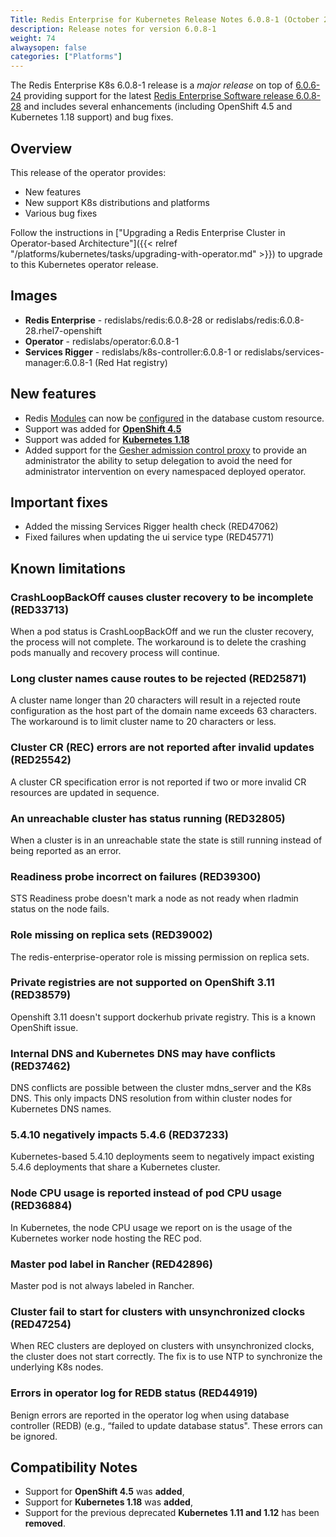 ```yaml
---
Title: Redis Enterprise for Kubernetes Release Notes 6.0.8-1 (October 2020)
description: Release notes for version 6.0.8-1
weight: 74
alwaysopen: false
categories: ["Platforms"]
---
```


The Redis Enterprise K8s 6.0.8-1 release is a *major release* on top of [6.0.6-24](https://github.com/RedisLabs/redis-enterprise-k8s-docs/releases/tag/v6.0.6-24) providing support for the latest [Redis Enterprise Software release 6.0.8-28](https://docs.redislabs.com/latest/rs/release-notes/rs-6-0-8-september-2020/) and includes several enhancements (including OpenShift 4.5 and Kubernetes 1.18 support) and bug fixes.

## Overview

This release of the operator provides:

 * New features
 * New support K8s distributions and platforms
 * Various bug fixes


Follow the instructions in ["Upgrading a Redis Enterprise Cluster in Operator-based Architecture"]({{< relref "/platforms/kubernetes/tasks/upgrading-with-operator.md" >}}) to upgrade to this Kubernetes operator release.


## Images

 * **Redis Enterprise** - redislabs/redis:6.0.8-28 or redislabs/redis:6.0.8-28.rhel7-openshift
 * **Operator** - redislabs/operator:6.0.8-1
 * **Services Rigger** - redislabs/k8s-controller:6.0.8-1 or redislabs/services-manager:6.0.8-1 (Red Hat registry)

## New features

 * Redis [Modules](https://redislabs.com/redis-enterprise/modules/) can now be [configured](https://github.com/RedisLabs/redis-enterprise-k8s-docs/blob/master/redis_enterprise_database_api.md#dbmodule) in the database custom resource.
 * Support was added for **[OpenShift 4.5](https://docs.openshift.com/container-platform/4.5/release_notes/ocp-4-5-release-notes.html)**
 * Support was added for **[Kubernetes 1.18](https://v1-18.docs.kubernetes.io/docs/setup/release/notes/)**
 * Added support for the [Gesher admission control proxy](https://github.com/RedisLabs/redis-enterprise-k8s-docs/blob/master/admission/GESHER.md) to provide an administrator the ability to setup delegation to avoid the need for administrator intervention on every namespaced deployed operator.

## Important fixes

 * Added the missing Services Rigger health check (RED47062)
 * Fixed failures when updating the ui service type (RED45771)

## Known limitations

### CrashLoopBackOff causes cluster recovery to be incomplete  (RED33713)

When a pod status is CrashLoopBackOff and we run the cluster recovery, the process will not complete. The workaround is to delete the crashing pods manually and recovery process will continue.

### Long cluster names cause routes to be rejected  (RED25871)

A cluster name longer than 20 characters will result in a rejected route configuration as the host part of the domain name exceeds 63 characters. The workaround is to limit cluster name to 20 characters or less.

### Cluster CR (REC) errors are not reported after invalid updates (RED25542)

A cluster CR specification error is not reported if two or more invalid CR resources are updated in sequence.

### An unreachable cluster has status running (RED32805)

When a cluster is in an unreachable state the state is still running instead of being reported as an error.

### Readiness probe incorrect on failures (RED39300)

STS Readiness probe doesn't mark a node as not ready when rladmin status on the node fails.

### Role missing on replica sets (RED39002)

The redis-enterprise-operator role is missing permission on replica sets.

### Private registries are not supported on OpenShift 3.11 (RED38579)

Openshift 3.11 doesn't support dockerhub private registry. This is a known OpenShift issue.

### Internal DNS and Kubernetes DNS may have conflicts (RED37462)

DNS conflicts are possible between the cluster mdns_server and the K8s DNS. This only impacts DNS resolution from within cluster nodes for Kubernetes DNS names.

### 5.4.10 negatively impacts 5.4.6 (RED37233)

Kubernetes-based 5.4.10 deployments seem to negatively impact existing 5.4.6 deployments that share a Kubernetes cluster.

### Node CPU usage is reported instead of pod CPU usage (RED36884)

In Kubernetes, the node CPU usage we report on is the usage of the Kubernetes worker node hosting the REC pod.

### Master pod label in Rancher (RED42896)

Master pod is not always labeled in Rancher.

### Cluster fail to start for clusters with unsynchronized clocks (RED47254)

When REC clusters are deployed on clusters with unsynchronized clocks, the cluster does not start correctly. The fix is to use NTP to synchronize the underlying K8s nodes.

### Errors in operator log for REDB status (RED44919)

Benign errors are reported in the operator log when using database controller (REDB) (e.g., “failed to update database status". These errors can be ignored.

## Compatibility Notes

* Support for **OpenShift 4.5** was **added**,
* Support for **Kubernetes 1.18** was **added**,
* Support for the previous deprecated **Kubernetes 1.11 and 1.12** has been **removed**.
